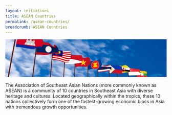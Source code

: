 ```yaml
---
layout: initiatives
title: ASEAN Countries
permalink: /asean-countries/
breadcrumb: ASEAN Countries
---
```


![banner-asean-overview](../images/banner-asean-overview.jpg)

The Association of Southeast Asian Nations (more commonly known as ASEAN) is a community of 10 countries in Southeast Asia with diverse heritage and cultures. Located geographically within the tropics, these 10 nations collectively form one of the fastest-growing economic blocs in Asia with tremendous growth opportunities.

